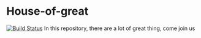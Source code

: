 # House-of-great
[![Build Status](https://travis-ci.org/faisaladisoe/House-of-great.svg?branch=master)](https://travis-ci.org/faisaladisoe/House-of-great)
In this repository, there are a lot of great thing, come join us
